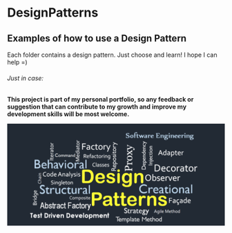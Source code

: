 # DesignPatterns
## Examples of how to use a Design Pattern

Each folder contains a design pattern. Just choose and learn! 
I hope I can help =)

###### Just in case: 
**This project is part of my personal portfolio, so any feedback or suggestion that can contribute to my growth and improve my development skills will be most welcome.**

![Preview-Screens](ImageAsset/dp.png)
